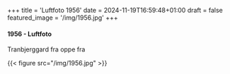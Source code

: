 +++
title = 'Luftfoto 1956'
date = 2024-11-19T16:59:48+01:00
draft = false
featured_image = '/img/1956.jpg'
+++
#### 1956 - Luftfoto

Tranbjerggard fra oppe fra

{{< figure src="/img/1956.jpg" >}}